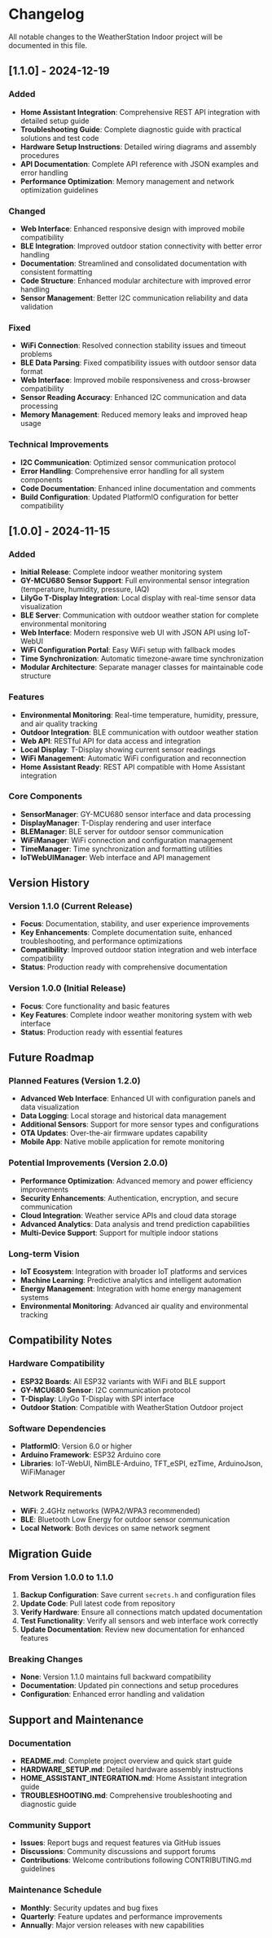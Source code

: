 # Changelog

All notable changes to the WeatherStation Indoor project will be documented in this file.

## [1.1.0] - 2024-12-19

### Added
- **Home Assistant Integration**: Comprehensive REST API integration with detailed setup guide
- **Troubleshooting Guide**: Complete diagnostic guide with practical solutions and test code
- **Hardware Setup Instructions**: Detailed wiring diagrams and assembly procedures
- **API Documentation**: Complete API reference with JSON examples and error handling
- **Performance Optimization**: Memory management and network optimization guidelines

### Changed
- **Web Interface**: Enhanced responsive design with improved mobile compatibility
- **BLE Integration**: Improved outdoor station connectivity with better error handling
- **Documentation**: Streamlined and consolidated documentation with consistent formatting
- **Code Structure**: Enhanced modular architecture with improved error handling
- **Sensor Management**: Better I2C communication reliability and data validation

### Fixed
- **WiFi Connection**: Resolved connection stability issues and timeout problems
- **BLE Data Parsing**: Fixed compatibility issues with outdoor sensor data format
- **Web Interface**: Improved mobile responsiveness and cross-browser compatibility
- **Sensor Reading Accuracy**: Enhanced I2C communication and data processing
- **Memory Management**: Reduced memory leaks and improved heap usage

### Technical Improvements
- **I2C Communication**: Optimized sensor communication protocol
- **Error Handling**: Comprehensive error handling for all system components
- **Code Documentation**: Enhanced inline documentation and comments
- **Build Configuration**: Updated PlatformIO configuration for better compatibility

## [1.0.0] - 2024-11-15

### Added
- **Initial Release**: Complete indoor weather monitoring system
- **GY-MCU680 Sensor Support**: Full environmental sensor integration (temperature, humidity, pressure, IAQ)
- **LilyGo T-Display Integration**: Local display with real-time sensor data visualization
- **BLE Server**: Communication with outdoor weather station for complete environmental monitoring
- **Web Interface**: Modern responsive web UI with JSON API using IoT-WebUI
- **WiFi Configuration Portal**: Easy WiFi setup with fallback modes
- **Time Synchronization**: Automatic timezone-aware time synchronization
- **Modular Architecture**: Separate manager classes for maintainable code structure

### Features
- **Environmental Monitoring**: Real-time temperature, humidity, pressure, and air quality tracking
- **Outdoor Integration**: BLE communication with outdoor weather station
- **Web API**: RESTful API for data access and integration
- **Local Display**: T-Display showing current sensor readings
- **WiFi Management**: Automatic WiFi configuration and reconnection
- **Home Assistant Ready**: REST API compatible with Home Assistant integration

### Core Components
- **SensorManager**: GY-MCU680 sensor interface and data processing
- **DisplayManager**: T-Display rendering and user interface
- **BLEManager**: BLE server for outdoor sensor communication
- **WiFiManager**: WiFi connection and configuration management
- **TimeManager**: Time synchronization and formatting utilities
- **IoTWebUIManager**: Web interface and API management

## Version History

### Version 1.1.0 (Current Release)
- **Focus**: Documentation, stability, and user experience improvements
- **Key Enhancements**: Complete documentation suite, enhanced troubleshooting, and performance optimizations
- **Compatibility**: Improved outdoor station integration and web interface compatibility
- **Status**: Production ready with comprehensive documentation

### Version 1.0.0 (Initial Release)
- **Focus**: Core functionality and basic features
- **Key Features**: Complete indoor weather monitoring system with web interface
- **Status**: Production ready with essential features

## Future Roadmap

### Planned Features (Version 1.2.0)
- **Advanced Web Interface**: Enhanced UI with configuration panels and data visualization
- **Data Logging**: Local storage and historical data management
- **Additional Sensors**: Support for more sensor types and configurations
- **OTA Updates**: Over-the-air firmware updates capability
- **Mobile App**: Native mobile application for remote monitoring

### Potential Improvements (Version 2.0.0)
- **Performance Optimization**: Advanced memory and power efficiency improvements
- **Security Enhancements**: Authentication, encryption, and secure communication
- **Cloud Integration**: Weather service APIs and cloud data storage
- **Advanced Analytics**: Data analysis and trend prediction capabilities
- **Multi-Device Support**: Support for multiple indoor stations

### Long-term Vision
- **IoT Ecosystem**: Integration with broader IoT platforms and services
- **Machine Learning**: Predictive analytics and intelligent automation
- **Energy Management**: Integration with home energy management systems
- **Environmental Monitoring**: Advanced air quality and environmental tracking

## Compatibility Notes

### Hardware Compatibility
- **ESP32 Boards**: All ESP32 variants with WiFi and BLE support
- **GY-MCU680 Sensor**: I2C communication protocol
- **T-Display**: LilyGo T-Display with SPI interface
- **Outdoor Station**: Compatible with WeatherStation Outdoor project

### Software Dependencies
- **PlatformIO**: Version 6.0 or higher
- **Arduino Framework**: ESP32 Arduino core
- **Libraries**: IoT-WebUI, NimBLE-Arduino, TFT_eSPI, ezTime, ArduinoJson, WiFiManager

### Network Requirements
- **WiFi**: 2.4GHz networks (WPA2/WPA3 recommended)
- **BLE**: Bluetooth Low Energy for outdoor sensor communication
- **Local Network**: Both devices on same network segment

## Migration Guide

### From Version 1.0.0 to 1.1.0
1. **Backup Configuration**: Save current `secrets.h` and configuration files
2. **Update Code**: Pull latest code from repository
3. **Verify Hardware**: Ensure all connections match updated documentation
4. **Test Functionality**: Verify all sensors and web interface work correctly
5. **Update Documentation**: Review new documentation for enhanced features

### Breaking Changes
- **None**: Version 1.1.0 maintains full backward compatibility
- **Documentation**: Updated pin connections and setup procedures
- **Configuration**: Enhanced error handling and validation

## Support and Maintenance

### Documentation
- **README.md**: Complete project overview and quick start guide
- **HARDWARE_SETUP.md**: Detailed hardware assembly instructions
- **HOME_ASSISTANT_INTEGRATION.md**: Home Assistant integration guide
- **TROUBLESHOOTING.md**: Comprehensive troubleshooting and diagnostic guide

### Community Support
- **Issues**: Report bugs and request features via GitHub issues
- **Discussions**: Community discussions and support forums
- **Contributions**: Welcome contributions following CONTRIBUTING.md guidelines

### Maintenance Schedule
- **Monthly**: Security updates and bug fixes
- **Quarterly**: Feature updates and performance improvements
- **Annually**: Major version releases with new capabilities
